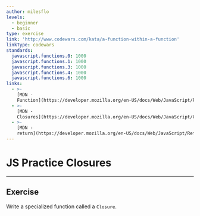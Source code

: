 ```yaml
---
author: milesflo
levels:
  - beginner
  - basic
type: exercise
link: 'http://www.codewars.com/kata/a-function-within-a-function'
linkType: codewars
standards:
  javascript.functions.0: 1000
  javascript.functions.1: 1000
  javascript.functions.3: 1000
  javascript.functions.4: 1000
  javascript.functions.6: 1000
links:
  - >-
    [MDN -
    Function](https://developer.mozilla.org/en-US/docs/Web/JavaScript/Reference/Global_Objects/Function){website}
  - >-
    [MDN -
    Closures](https://developer.mozilla.org/en-US/docs/Web/JavaScript/Closures){website}
  - >-
    [MDN -
    return](https://developer.mozilla.org/en-US/docs/Web/JavaScript/Reference/Statements/return){website}
---
```


# JS Practice Closures


---

## Exercise

Write a specialized function called a `Closure`.
